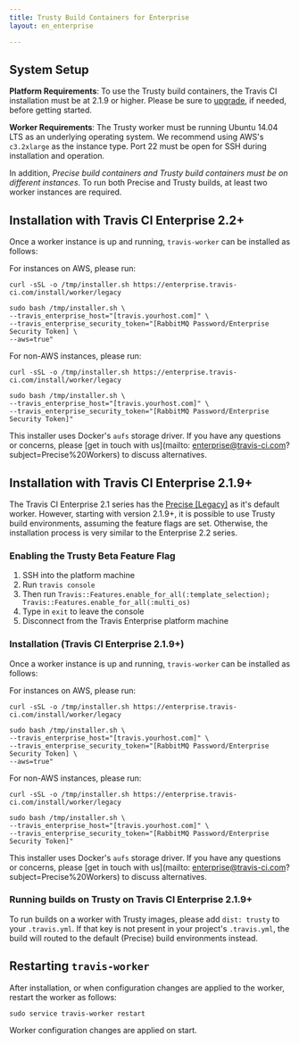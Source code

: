 ```yaml
---
title: Trusty Build Containers for Enterprise
layout: en_enterprise

---
```


## System Setup

**Platform Requirements**: To use the Trusty build containers, the Travis CI installation must be at 2.1.9 or higher. Please be sure to [upgrade](/user/enterprise/upgrading/), if needed, before getting started.

**Worker Requirements**:
The Trusty worker must be running Ubuntu 14.04 LTS as an underlying operating system. We recommend using AWS's `c3.2xlarge` as the instance type. Port 22 must be open for SSH during installation and operation.

In addition, _Precise build containers and Trusty build containers must be on different instances_. To run both Precise and Trusty builds, at least two worker instances are required.

## Installation with Travis CI Enterprise 2.2+

Once a worker instance is up and running, `travis-worker` can be installed as follows:

For instances on AWS, please run: 

```
curl -sSL -o /tmp/installer.sh https://enterprise.travis-ci.com/install/worker/legacy

sudo bash /tmp/installer.sh \
--travis_enterprise_host="[travis.yourhost.com]" \
--travis_enterprise_security_token="[RabbitMQ Password/Enterprise Security Token] \
--aws=true"
```

For non-AWS instances, please run:

```
curl -sSL -o /tmp/installer.sh https://enterprise.travis-ci.com/install/worker/legacy

sudo bash /tmp/installer.sh \
--travis_enterprise_host="[travis.yourhost.com]" \
--travis_enterprise_security_token="[RabbitMQ Password/Enterprise Security Token]"
```

This installer uses Docker's `aufs` storage driver. If you have any questions or concerns, please [get in touch with us](mailto: enterprise@travis-ci.com?subject=Precise%20Workers) to discuss alternatives.


## Installation with Travis CI Enterprise 2.1.9+

The Travis CI Enterprise 2.1 series has the [Precise [Legacy]](/user/enterprise/precise) as it's default worker. However, starting with version 2.1.9+, it is possible to use Trusty build environments, assuming the feature flags are set. Otherwise, the installation process is very similar to the Enterprise 2.2 series.

### Enabling the Trusty Beta Feature Flag

1. SSH into the platform machine
2. Run `travis console`
3. Then run `Travis::Features.enable_for_all(:template_selection); Travis::Features.enable_for_all(:multi_os)`
4. Type in `exit` to leave the console
5. Disconnect from the Travis Enterprise platform machine

### Installation (Travis CI Enterprise 2.1.9+)

Once a worker instance is up and running, `travis-worker` can be installed as follows:

For instances on AWS, please run: 

```
curl -sSL -o /tmp/installer.sh https://enterprise.travis-ci.com/install/worker/legacy

sudo bash /tmp/installer.sh \
--travis_enterprise_host="[travis.yourhost.com]" \
--travis_enterprise_security_token="[RabbitMQ Password/Enterprise Security Token] \
--aws=true"
```

For non-AWS instances, please run:

```
curl -sSL -o /tmp/installer.sh https://enterprise.travis-ci.com/install/worker/legacy

sudo bash /tmp/installer.sh \
--travis_enterprise_host="[travis.yourhost.com]" \
--travis_enterprise_security_token="[RabbitMQ Password/Enterprise Security Token]"
```

This installer uses Docker's `aufs` storage driver. If you have any questions or concerns, please [get in touch with us](mailto: enterprise@travis-ci.com?subject=Precise%20Workers) to discuss alternatives.

### Running builds on Trusty on Travis CI Enterprise 2.1.9+

To run builds on a worker with Trusty images, please add `dist: trusty` to your `.travis.yml`. If that key is not present in your project's `.travis.yml`, the build will routed to the default (Precise) build environments instead.

## Restarting `travis-worker`

After installation, or when configuration changes are applied to the worker, restart the worker as follows:

`sudo service travis-worker restart` 

Worker configuration changes are applied on start.

